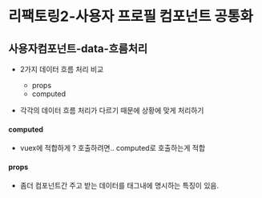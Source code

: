 # 리팩토링2-사용자 프로필 컴포넌트 공통화
  
## 사용자컴포넌트-data-흐름처리 
- 2가지 데이터 흐름 처리 비교
  * props
  * computed  
    
- 각각의 데이터 흐름 처리가 다르기 때문에 상황에 맞게 처리하기     
     
#### computed 
- vuex에 적합하게 ? 호출하려면.. computed로 호출하는게 적합 

#### props
- 좀더 컴포넌트간 주고 받는 데이터를 태그내에 명시하는 특징이 있음. 


